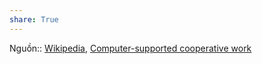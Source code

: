 ```yaml
---
share: True
---
```

Nguồn:: [Wikipedia](%E2%9A%A1Hi%E1%BB%83u%20bi%E1%BA%BFt%20s%C3%A2u/%CE%9E%20Ngu%E1%BB%93n/Wikipedia.md#), [Computer-supported cooperative work](https://en.wikipedia.org/wiki/Computer-supported_cooperative_work#Standardization_in_information_infrastructure)
